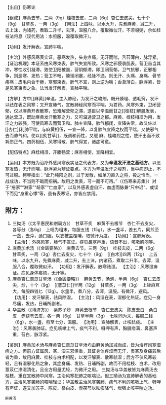 【出自】伤寒论

【组成】麻黄去节，三两（9g）桂枝去皮，二两（6g）杏仁去皮尖，七十个（9g）　甘草炙，一两（3g）
【用法】上四味，以水九升，先煮麻黄，减二升，去上沫，内诸药，煮取二升半，去滓，温服八合。覆取微似汗，不须啜粥，余如桂枝法将息（现代用法：水煎服，温覆取微汗）。

【功用】发汗解表，宣肺平喘。

【主治】外感风寒表实证。恶寒发热，头身疼痛，无汗而喘，舌苔薄白，脉浮紧。
【证治机理】本证系由风寒束表，肺气失宣所致。风寒之邪侵袭肌表，营卫首当其冲，寒性收引凝滞，致使卫阳被遏，营阴郁滞，即卫闭营郁。卫气抗邪，正邪相争，则恶寒、发热；营卫不畅，腠理闭塞，经脉不通，则无汗、头痛、身痛、骨节疼痛；皮毛内合于肺，寒邪束表，肺气不宣，则上逆为喘；舌苔薄白，脉浮紧，皆是风寒束表之象。法当发汗解表，宣肺平喘。

【方解】方中[[麻黄]]辛温，主入肺经，为发汗之峻剂，既开腠理、透毛窍，发汗以祛在表之风寒；又开宣肺气，宣散肺经风寒而平喘，为君药。风寒外束，卫闭营郁，仅以麻黄开表散寒，恐难解营郁之滞，遂臣以辛温而甘之[[桂枝]]解肌发表，通达营卫，既助麻黄发汗散寒之力，又可温通营卫之郁。麻黄、桂枝相须为用，发汗之力较强，可使风寒去而营卫和。肺主宣降，肺气郁闭，宣降失常，故又佐以[[杏仁]]利肺平喘，与麻黄相伍，一宣一降，以复肺气宣降之权而平喘，又使邪气去而肺气和。使以[[炙甘草]]，既调和药性，又缓
麻、桂峻烈之性，使汗出而不致耗伤正气。四药相伍，风寒得散，肺气得宣，诸症可愈。

【配伍特点】麻桂相须，开腠畅营；麻杏相使，宣降相宜。

【运用】本方既为治疗外感风寒表实证之代表方，又为**辛温发汗法之基础方**。以恶寒发热，无汗而喘，脉浮紧为辨证要点。本方为辛温发汗之峻剂，当中病即止，不可过服。柯琴指出：“此乃纯阳之剂，过于发散，如单刀直入之将，投之恰当，一战成功，不当则不戢而招祸。故用之发表，可一而不可再。”（《伤寒来苏集》）对于“疮家”“淋家”“衄家”“亡血家”，以及外感表虚自汗、血虚而脉兼“尺中迟”、或误下而见“身重心悸”等，虽有表寒证，亦皆应禁用。


## 附方：
1. 三拗汤（《太平惠民和剂局方》）　甘草不炙　麻黄不去根节　杏仁不去皮尖，各等分（各6g）　上咀为粗末，每服五钱（15g），水一盏半，姜五片，同煎至一盏，去滓，通口服。以衣被盖覆睡，取微汗为度。
   【功用】：宣肺解表。
   【主治】：外感风寒，肺气不宣证。症见鼻塞声重，语音不出，咳嗽胸闷等。
2. 麻黄加术汤（《金匮要略》）　麻黄去节，三两（9g）　桂枝去皮，二两（6g）　甘草炙，一两（3g）杏仁去皮尖，七十个（9g）　[[白术]]四两（12g）　上五味，以水九升，先煮麻黄，减二升，去上沫，内诸药，煮取二升半，去滓，温服八合，覆取微似汗。
   【功用】：发汗解表，散寒祛湿。
   【主治】：风寒湿痹证。症见身体疼烦，无汗等。
3. 麻黄杏仁薏苡甘草汤（《金匮要略》）　麻黄去节，汤泡，半两（6g）　杏仁去皮尖，炒，十个（9g）　[[薏苡仁]]半两（12g）　甘草炙，一两（3g）　上锉麻豆大，每服四钱匕（12g）。水盏半，煮八分，去滓，温服。有微汗，避风。
   【功用】：发汗解表，祛风除湿。
   【主治】：风湿在表，湿郁化热证。症见一身尽痛，发热，日晡所剧者。
4. 华盖散（《博济方》）　紫苏子炒　麻黄去根节　杏仁去皮尖　陈皮去白　桑白皮　赤茯苓去皮，各一两（6g）　甘草半两（3g）　七味同为末，每服二钱（6g），水一盏，煎至七分，温服。
   【功用】：宣肺解表，止咳祛痰。
   【主治】：风寒袭肺证。症见咳嗽上气，痰气不利，呀呷有声，胸膈痞满，鼻塞声重，苔白，脉浮紧。


【鉴别】麻黄加术汤与麻黄杏仁薏苡甘草汤均由麻黄汤加减而成，皆为治疗风寒湿痹之方。但前方证属风、寒、湿三邪俱重，其证身体疼烦而无汗，表寒及身痛较后者为重，故用麻黄、桂枝与白术相配，以发汗解表、散寒祛湿；后方不仅风寒较轻，且有湿邪化热之象，其症身痛、发热、日晡所剧，故而不用桂枝、白术，改用薏苡仁渗湿清化，且全方用量尤轻，为微汗之用。
三拗汤与华盖散皆为麻黄汤去桂枝，重在宣散肺中风寒，主治风寒犯肺之咳喘证。但三拗汤为宣肺解表的基础方，主治风寒袭肺的咳喘轻证；华盖散主治风寒袭肺、痰气不利的咳嗽上气、呀呷有声证，遂又加苏子、陈皮、桑白皮、赤茯苓以祛痰降气，增强止咳平喘之功。



```query
麻黄汤
```